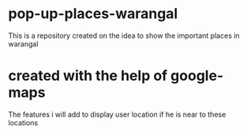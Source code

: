 # pop-up-places-warangal
This is a repository created on the idea to show the important places in warangal

# created with the help of google-maps 

The features i will add to display user location if he is near to these locations
